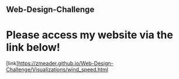 ## Web-Design-Challenge

# Please access my website via the link below!

[link]https://zmeader.github.io/Web-Design-Challenge/Visualizations/wind_speed.html

